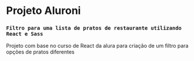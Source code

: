 # Projeto Aluroni

### `Filtro para uma lista de pratos de restaurante utilizando React e Sass`

Projeto com base no curso de React da alura para criação de um filtro para opções de pratos diferentes

